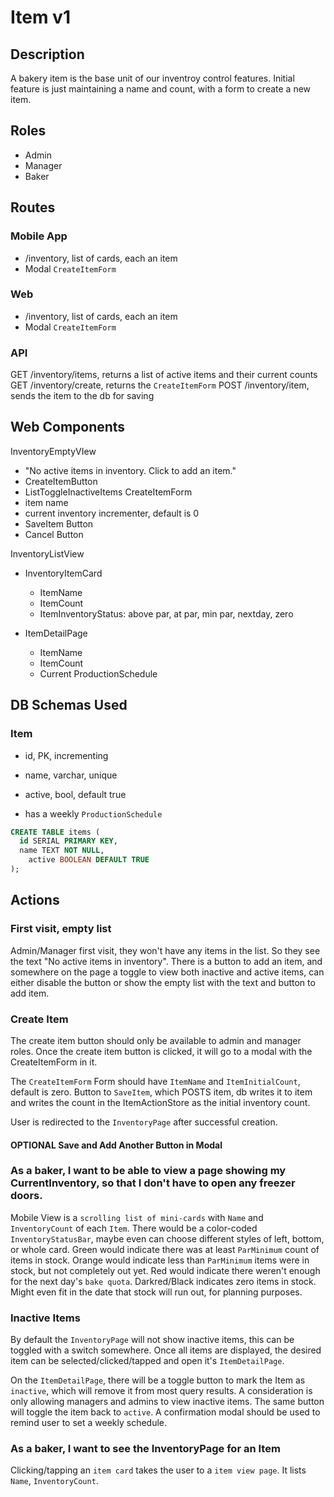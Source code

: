 # Item v1

## Description
A bakery item is the base unit of our inventroy control features. Initial feature is just maintaining a name and count, with a form to create a new item. 


## Roles
- Admin
- Manager
- Baker

## Routes

### Mobile App
- /inventory, list of cards, each an item
- Modal `CreateItemForm` 

### Web
- /inventory, list of cards, each an item
- Modal `CreateItemForm` 

### API
GET  /inventory/items, returns a list of active items and their current counts
GET /inventory/create, returns the `CreateItemForm`
POST /inventory/item, sends the item to the db for saving


## Web Components
InventoryEmptyVIew
- "No active items in inventory. Click to add an item."
- CreateItemButton
- ListToggleInactiveItems
CreateItemForm
- item name
- current inventory incrementer, default is 0
- SaveItem Button
- Cancel Button

InventoryListView
- InventoryItemCard
  - ItemName
  - ItemCount
  - ItemInventoryStatus: above par, at par, min par, nextday, zero

- ItemDetailPage
	- ItemName
	- ItemCount
	- Current ProductionSchedule

## DB Schemas Used

### Item
- id, PK, incrementing
- name, varchar, unique
- active, bool, default true

- has a weekly `ProductionSchedule`

```sql
CREATE TABLE items (
  id SERIAL PRIMARY KEY,
  name TEXT NOT NULL,
	active BOOLEAN DEFAULT TRUE
);
```

## Actions
### First visit, empty list
Admin/Manager first visit, they won't have any items in the list. So they see the text "No active items in inventory". There is a button to add an item, and somewhere on the page a toggle to view both inactive and active items, can either disable the button or show the empty list with the text and button to add item.

### Create Item
The create item button should only be available to admin and manager roles. Once the create item button is clicked, it will go to a modal with the CreateItemForm in it. 

The `CreateItemForm` Form should have `ItemName` and `ItemInitialCount`, default is zero.
Button to `SaveItem`, which POSTS item, db writes it to item and writes the count in the ItemActionStore as the initial inventory count.

User is redirected to the `InventoryPage` after successful creation.

#### OPTIONAL Save and Add Another Button in Modal

### As a baker, I want to be able to view a page showing my CurrentInventory, so that I don't have to open any freezer doors.

Mobile View is a `scrolling list of mini-cards` with `Name` and `InventoryCount` of each `Item`. There would be a color-coded `InventoryStatusBar`, maybe even can choose different styles of left, bottom, or whole card. Green would indicate there was at least `ParMinimum` count of items in stock. Orange would indicate less than `ParMinimum` items were in stock, but not completely out yet. Red would indicate there weren't enough for the next day's `bake quota`. Darkred/Black indicates zero items in stock. Might even fit in the date that stock will run out, for planning purposes.

### Inactive Items
By default the `InventoryPage` will not show inactive items, this can be toggled with a switch somewhere. Once all items are displayed, the desired item can be selected/clicked/tapped and open it's `ItemDetailPage`.

On the `ItemDetailPage`, there will be a toggle button to mark the Item as `inactive`, which will remove it from most query results. A consideration is only allowing managers and admins to view inactive items. The same button will toggle the item back to `active`. A confirmation modal should be used to remind user to set a weekly schedule.

### As a baker, I want to see the InventoryPage for an Item
Clicking/tapping an `item card` takes the user to a `item view page`. It lists `Name`, `InventoryCount`. 











